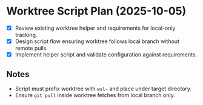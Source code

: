 # Worktree Script Plan (2025-10-05)

- [x] Review existing worktree helper and requirements for local-only tracking.
- [x] Design script flow ensuring worktree follows local branch without remote pulls.
- [x] Implement helper script and validate configuration against requirements.

## Notes
- Script must prefix worktree with `wsl-` and place under target directory.
- Ensure `git pull` inside worktree fetches from local branch only.
